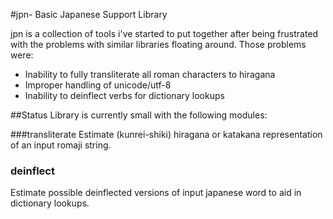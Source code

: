 #jpn- Basic Japanese Support Library

jpn is a collection of tools i've started to put together after being frustrated with the problems with similar libraries floating around.
Those problems were:
* Inability to fully transliterate all roman characters to hiragana
* Improper handling of unicode/utf-8
* Inability to deinflect verbs for dictionary lookups

##Status
Library is currently small with the following modules:

###transliterate
Estimate (kunrei-shiki) hiragana or katakana representation of an input romaji string.

### deinflect
Estimate possible deinflected versions of input japanese word to aid in dictionary lookups.
